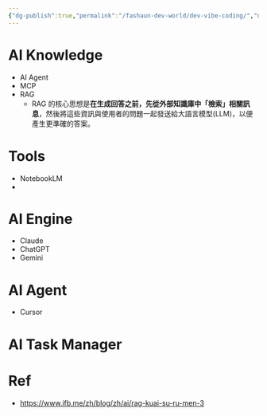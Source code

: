 ```yaml
---
{"dg-publish":true,"permalink":"/fashaun-dev-world/dev-vibe-coding/","noteIcon":""}
---
```


# AI Knowledge
- AI Agent 
- MCP
- RAG 
	- RAG 的核心思想是**在生成回答之前，先從外部知識庫中「檢索」相關訊息**，然後將這些資訊與使用者的問題一起發送給大語言模型(LLM)，以便產生更準確的答案。







# Tools 
- NotebookLM
- 

# AI Engine
- Claude
- ChatGPT
- Gemini 
# AI Agent
- Cursor


# AI Task Manager 
# Ref
- https://www.ifb.me/zh/blog/zh/ai/rag-kuai-su-ru-men-3